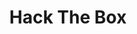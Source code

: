 ---
title: Hack The Box
description: The cybersecurity upskilling platform. Hack The Box gives individuals, businesses and universities the tools they need to continuously improve their cybersecurity capabilities — all in one place.
url: https://www.hackthebox.com/
image:
    # url: '/assets/images/cafe.png'
    # alt: 'Cafe'
tags: ['ctf', 'learn', 'training']
listedDate: 2023-11-10
published: true
---
